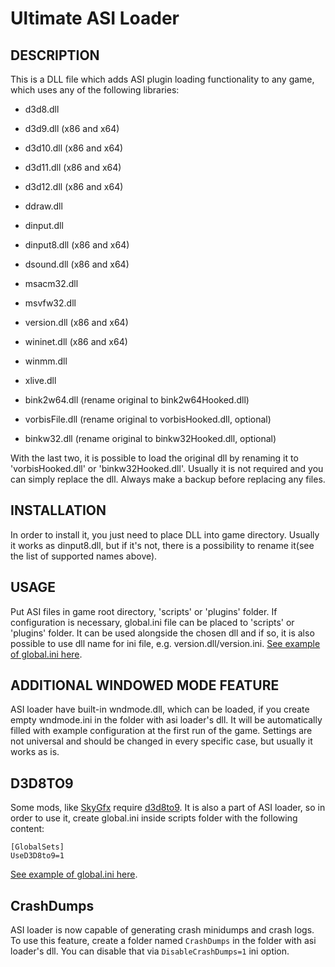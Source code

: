 # Ultimate ASI Loader

## DESCRIPTION

This is a DLL file which adds ASI plugin loading functionality to any game, which uses any of the following libraries:

- d3d8.dll
- d3d9.dll (x86 and x64)
- d3d10.dll (x86 and x64)
- d3d11.dll (x86 and x64)
- d3d12.dll (x86 and x64)
- ddraw.dll
- dinput.dll
- dinput8.dll (x86 and x64)
- dsound.dll (x86 and x64)
- msacm32.dll
- msvfw32.dll
- version.dll (x86 and x64)
- wininet.dll (x86 and x64)
- winmm.dll
- xlive.dll

- bink2w64.dll (rename original to bink2w64Hooked.dll)
- vorbisFile.dll (rename original to vorbisHooked.dll, optional)
- binkw32.dll (rename original to binkw32Hooked.dll, optional)

With the last two, it is possible to load the original dll by renaming it to 'vorbisHooked.dll' or 'binkw32Hooked.dll'.
Usually it is not required and you can simply replace the dll. Always make a backup before replacing any files.

## INSTALLATION

In order to install it, you just need to place DLL into game directory. Usually it works as dinput8.dll, but if it's not, there is a possibility to rename it(see the list of supported names above).

## USAGE

Put ASI files in game root directory, 'scripts' or 'plugins' folder.
If configuration is necessary, global.ini file can be placed to 'scripts' or 'plugins' folder. It can be used alongside the chosen dll and if so, it is also possible to use dll name for ini file, e.g. version.dll/version.ini.
[See example of global.ini here](https://github.com/ThirteenAG/Ultimate-ASI-Loader/blob/master/data/scripts/global.ini).

## ADDITIONAL WINDOWED MODE FEATURE

ASI loader have built-in wndmode.dll, which can be loaded, if you create empty wndmode.ini in the folder with asi loader's dll. It will be automatically filled with example configuration at the first run of the game. Settings are not universal and should be changed in every specific case, but usually it works as is.

## D3D8TO9

Some mods, like [SkyGfx](https://github.com/aap/skygfx_vc) require [d3d8to9](https://github.com/crosire/d3d8to9). It is also a part of ASI loader, so in order to use it, create global.ini inside scripts folder with the following content:

```
[GlobalSets]
UseD3D8to9=1
```

[See example of global.ini here](https://github.com/ThirteenAG/Ultimate-ASI-Loader/blob/master/data/scripts/global.ini#L6).

## CrashDumps

ASI loader is now capable of generating crash minidumps and crash logs. To use this feature, create a folder named `CrashDumps` in the folder with asi loader's dll. You can disable that via `DisableCrashDumps=1` ini option.
